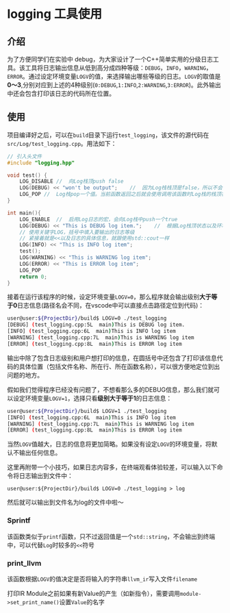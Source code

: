 # logging 工具使用

## 介绍
为了方便同学们在实验中 debug，为大家设计了一个C++简单实用的分级日志工具。该工具将日志输出信息从低到高分成四种等级：`DEBUG`，`INFO`，`WARNING`，`ERROR`。通过设定环境变量`LOGV`的值，来选择输出哪些等级的日志。`LOGV`的取值是**0～3**,分别对应到上述的4种级别(`0:DEBUG`,`1:INFO`,`2:WARNING`,`3:ERROR`)。此外输出中还会包含打印该日志的代码所在位置。

## 使用
项目编译好之后，可以在`build`目录下运行`test_logging`，该文件的源代码在`src/Log/test_logging.cpp`。用法如下：
```cpp
// 引入头文件
#include "logging.hpp"

void test() {
    LOG_DISABLE //  向Log栈顶push false
    LOG(DEBUG) << "won't be output";    //  因为Log栈栈顶是false，所以不会打印
    LOG_POP //  Log栈pop一个值。当前函数返回之后就会使用调用该函数时Log栈的栈顶状态了，方便在某一函数中
}

int main(){
    LOG_ENABLE  //  启用Log日志的宏，会向Log栈中push一个true
    LOG(DEBUG) << "This is DEBUG log item.";    //  根据Log栈顶状态以及环境变量LOGV判断是否要输出
    // 使用关键字LOG，括号中填入要输出的日志等级
    // 紧接着就是<<以及日志的具体信息，就跟使用std::cout一样
    LOG(INFO) << "This is INFO log item";
    test();
    LOG(WARNING) << "This is WARNING log item";
    LOG(ERROR) << "This is ERROR log item";
    LOG_POP
    return 0;
}

```

接着在运行该程序的时候，设定环境变量`LOGV=0`，那么程序就会输出级别**大于等于0**日志信息(路径名会不同，在vscode中可以直接点击路径定位到代码)：
```bash
user@user:${ProjectDir}/build$ LOGV=0 ./test_logging
[DEBUG] (test_logging.cpp:5L  main)This is DEBUG log item.
[INFO] (test_logging.cpp:6L  main)This is INFO log item
[WARNING] (test_logging.cpp:7L  main)This is WARNING log item
[ERROR] (test_logging.cpp:8L  main)This is ERROR log item
```
输出中除了包含日志级别和用户想打印的信息，在圆括号中还包含了打印该信息代码的具体位置（包括文件名称、所在行、所在函数名称），可以很方便地定位到出问题的地方。

假如我们觉得程序已经没有问题了，不想看那么多的DEBUG信息，那么我们就可以设定环境变量`LOGV=1`，选择只看**级别大于等于1**的日志信息：
```bash
user@user:${ProjectDir}/build$ LOGV=1 ./test_logging
[INFO] (test_logging.cpp:6L  main)This is INFO log item
[WARNING] (test_logging.cpp:7L  main)This is WARNING log item
[ERROR] (test_logging.cpp:8L  main)This is ERROR log item
```
当然`LOGV`值越大，日志的信息将更加简略。如果没有设定`LOGV`的环境变量，将默认不输出任何信息。

这里再附带一个小技巧，如果日志内容多，在终端观看体验较差，可以输入以下命令将日志输出到文件中：
```
user@user:${ProjectDir}/build$ LOGV=0 ./test_logging > log
```
然后就可以输出到文件名为log的文件中啦～

### Sprintf

该函数类似于`printf`函数，只不过返回值是一个`std::string`，不会输出到终端中，可以代替`Log`时较多的`<<`符号

### print_llvm

该函数根据`LOGV`的值决定是否将输入的字符串`llvm_ir`写入文件`filename`

打印IR Module之前如果有新Value的产生（如新指令），需要调用`module->set_print_name()`设置`Value`的名字

